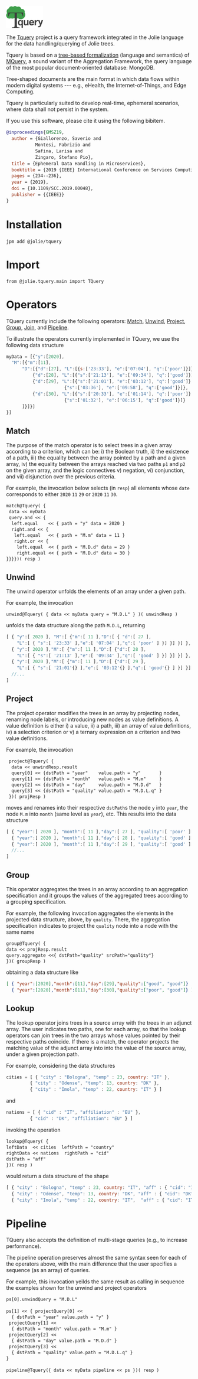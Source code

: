 <img src="https://github.com/jolie/tquery/raw/master/tquery_logo.png" width="100">

The <a href="https://github.com/jolie/tquery">Tquery</a> project is a query framework integrated in the Jolie language for the data handling/querying of Jolie trees.

Tquery is based on a [tree-based formalization](https://arxiv.org/abs/1904.11327) (language and semantics) of [MQuery](https://arxiv.org/abs/1603.09291), a sound variant of the Aggregation Framework, the query language of the most popular document-oriented database: MongoDB.

Tree-shaped documents are the main format in which data flows within modern digital systems --- e.g., eHealth, the Internet-of-Things, and Edge Computing.

Tquery is particularly suited to develop real-time, ephemeral scenarios, where data shall not persist in the system.

If you use this software, please cite it using the following bibitem.

```bibtex
@inproceedings{GMSZ19,
  author = {Giallorenzo, Saverio and 
           Montesi, Fabrizio and 
           Safina, Larisa and 
           Zingaro, Stefano Pio},
  title = {Ephemeral Data Handling in Microservices},
  booktitle = {2019 {IEEE} International Conference on Services Computing, {SCC} 2019, Milan, Italy, July 8-13, 2019},
  pages = {234--236},
  year = {2019},
  doi = {10.1109/SCC.2019.00048},
  publisher = {{IEEE}}
}
```

# Installation

`jpm add @jolie/tquery`

# Import

```jolie
from @jolie.tquery.main import TQuery
```

# Operators

TQuery currently include the following operators: [Match](#Match), [Unwind](#Unwind), [Project](#Project), [Group](#Group), [Join](#Join), and [Pipeline](#Pipeline). 

To illustrate the operators currently implemented in TQuery, we use the following data structure

```js
myData = [{"y":[2020], 
  "M":[{"m":[11], 
      "D":[{"d":[27], "L":[{s:['23:33'], "e":['07:04'], "q":['poor']}]},
          {"d":[28], "L":[{"s":['21:13'], "e":['09:34'], "q":['good']}]},
          {"d":[29], "L":[{"s":['21:01'], "e":['03:12'], "q":['good']},
                      {"s":['03:36'], "e":['09:58'], "q":['good']}]},
          {"d":[30], "L":[{"s":['20:33'], "e":['01:14'], "q":['poor']},
                      {"s":['01:32'], "e":['06:15'], "q":['good']}]}
      ]}]}]
}]
```
## Match

The purpose of the match operator is to select trees in a given array according to a criterion, which can be: i) the Boolean truth, ii) the existence of a path, iii) the equality between the array pointed by a path and a given array, iv) the equality between the arrays reached via two paths `p1` and `p2` on the given array, and the logic connectives v) negation, vi) conjunction, and vii) disjunction over the previous criteria.

For example, the invocation below selects (in `resp`) all elements whose `date` corresponds to either `2020` `11` `29` or `2020` `11` `30`.

```jolie
match@Tquery( { 
 data << myData
 query.and << { 
  left.equal    << { path = "y" data = 2020 }
  right.and << {
   left.equal   << { path = "M.m" data = 11 }
   right.or << {
    left.equal  << { path = "M.D.d" data = 29 }
    right.equal << { path = "M.D.d" data = 30 }
}}}})( resp )
```

## Unwind

The unwind operator unfolds the elements of an array under a given path.

For example, the invocation

```jolie
unwind@Tquery( { data << myData query = "M.D.L" } )( unwindResp )
```

unfolds the data structure along the path `M.D.L`, returning

```js
[ { "y":[ 2020 ], "M":[ {"m":[ 11 ],"D":[ { "d":[ 27 ],
    "L":[ { "s":[ '23:33' ],"e":[ '07:04' ],"q":[ 'poor' ] }] }] }] },
  { "y":[ 2020 ],"M":[ {"m":[ 11 ],"D":[ {"d":[ 28 ],
    "L":[ { "s":[ '21:13' ],"e":[ '09:34' ],"q":[ 'good' ] }] }] }] },
  { "y":[ 2020 ],"M":[ {"m":[ 11 ],"D":[ {"d":[ 29 ],
    "L":[ { "s":[ '21:01'{} ],"e":[ '03:12'{} ],"q":[ 'good'{} ] }] }] }] },
  //...
]
```

## Project

The project operator modifies the trees in an array by projecting nodes, renaming node labels, or introducing new nodes as value definitions. A value definition is either i) a value, ii) a path, iii) an array of value definitions, iv) a selection criterion or v) a ternary expression on a criterion and two value definitions.

For example, the invocation

```jolie
 project@Tquery( { 
  data << unwindResp.result
  query[0] << {dstPath = "year"    value.path = "y"       }
  query[1] << {dstPath = "month"   value.path = "M.m"     }
  query[2] << {dstPath = "day"     value.path = "M.D.d"   }
  query[3] << {dstPath = "quality" value.path = "M.D.L.q" }
 })( projResp )
```

moves and renames into their respective `dstPath`s the node `y` into `year`, the node `M.m` into `month` (same level as `year`), etc. This results into the data structure

```js
[ { "year":[ 2020 ], "month":[ 11 ],"day":[ 27 ], "quality":[ 'poor' ] },
  { "year":[ 2020 ], "month":[ 11 ],"day":[ 28 ], "quality":[ 'good' ] },
  { "year":[ 2020 ], "month":[ 11 ],"day":[ 29 ], "quality":[ 'good' ] },
  //...
]
```

## Group

This operator aggregates the trees in an array according to an aggregation specification and it groups the values of the aggregated trees according to a grouping specification.

For example, the following invocation aggregates the elements in the projected data structure, above, by `quality`. There, the aggregation specification indicates to project the `quality` node into a node with the same name

```jolie
group@Tquery( {
data << projResp.result
query.aggregate <<{ dstPath="quality" srcPath="quality"}
})( groupResp )
```

obtaining a data structure like

```json
[ { "year":[2020],"month":[11],"day":[29],"quality":["good", "good"]} ,
  { "year":[2020],"month":[11],"day":[30],"quality":["poor", "good"]} ]
```

## Lookup

The lookup operator joins trees in a source array with the trees in an adjunct array.
The user indicates two paths, one for each array, so that the lookup operators can join trees in the two arrays whose values pointed by their respective paths coincide. If there is a match, the operator projects the matching value of the adjunct array into into the value of the source array, under a given projection path.

For example, considering the data structures
```js
cities = [ { "city" : "Bologna", "temp" : 23, country: "IT" }, 
         { "city" : "Odense", "temp": 13, country: "DK" }, 
         { "city" : "Imola", "temp" : 22, country: "IT" } ]
```
and
```js
nations = [ { "cid" : "IT", "affiliation" : "EU" }, 
         { "cid" : "DK", "affiliation": "EU" } ]
```

invoking the operation

```jolie
lookup@Tquery( {
leftData  << cities  leftPath = "country"
rightData << nations  rightPath = "cid"
dstPath = "aff"
})( resp )
```

would return a data structure of the shape

```js
[ { "city" : "Bologna", "temp" : 23, country: "IT", "aff" : { "cid": "IT", "affiliation" : "EU" } }, 
  { "city" : "Odense", "temp": 13, country: "DK", "aff" : { "cid": "DK", "affiliation" : "EU" } }, 
  { "city" : "Imola", "temp" : 22, country: "IT",  "aff" : { "cid": "IT", "affiliation" : "EU" } } ]
```

# Pipeline

TQuery also accepts the definition of multi-stage queries (e.g., to increase performance).

The pipeline operation preserves almost the same syntax seen for each of the operators above, with the main difference that the user specifies a sequence (as an array) of queries.

For example, this invocation yeilds the same result as calling in sequence the examples shown for the unwind and project operators

```jolie
ps[0].unwindQuery = "M.D.L"

ps[1] << { projectQuery[0] << 
  { dstPath = "year" value.path = "y" }
 projectQuery[1] << 
  { dstPath = "month" value.path = "M.m" }
 projectQuery[2] << 
  { dstPath = "day" value.path = "M.D.d" }
 projectQuery[3] << 
  { dstPath = "quality" value.path = "M.D.L.q" }
}

pipeline@Tquery({ data << myData pipeline << ps })( resp )
```
